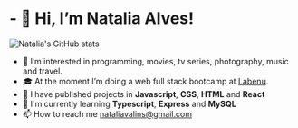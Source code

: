 
# - 👋 Hi, I’m Natalia Alves!


![Natalia's GitHub stats](https://github-readme-stats.vercel.app/api?username=nataliavalins-fga&show_icons=true&theme=onedark)
<!-- [![Top Langs](https://github-readme-stats.vercel.app/api/top-langs/?username=nataliavalins-fga&layout=compact&theme=onedark)](https://github.com/nataliavalins-fga/github-readme-stats) -->


- 👀 I’m interested in programming, movies, tv series, photography, music and travel.
- 🎓 At the moment I’m doing a web full stack bootcamp at [Labenu](https://www.labenu.com.br/). 
- 🚀 I have published projects in **Javascript**, **CSS**, **HTML** and **React**
- 🌱 I'm currently learning **Typescript**, **Express** and **MySQL**
- 📫 How to reach me nataliavalins@gmail.com




<!---
nataliavalins-fga/nataliavalins-fga is a ✨ special ✨ repository because its `README.md` (this file) appears on your GitHub profile.
You can click the Preview link to take a look at your changes.
--->

